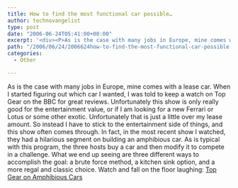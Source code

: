```yaml
---
title: How to find the most functional car possible…
author: technovangelist
type: post
date: "2006-06-24T05:41:00+00:00" 
excerpt: '<div><P>As is the case with many jobs in Europe, mine comes with a lease car. When I started figuring out which car I wanted, I was told to keep a watch on Top Gear on the BBC for great reviews. Unfortunately this show is only really good for the entertainment value, or if I am looking for a new Ferrari or Lotus or some other exotic. Unfortunately that is just a little over my lease amount. So instead I have to stick to the entertainment side of things, and this show often comes through. In fact, in the most recent show I watched, they had a hilarious segment on building an amphibious car. As is typical with this program, the three hosts buy a car and then modify it to compete in a challenge. What we end up seeing are three different ways to accomplish the goal: a brute force method, a kitchen sink option, and a more regal and classic choice. Watch and fall on the floor laughing: <A href="http://www.youtube.com/watch?v=MTeBuwVipfo&amp;eurl=">Top Gear on Amphibious Cars</A></P></div>'
path: "/2006/06/24/2006624how-to-find-the-most-functional-car-possible-html/" 
categories:
  - Other

---
```

<div>
  <p>
    As is the case with many jobs in Europe, mine comes with a lease car. When I started figuring out which car I wanted, I was told to keep a watch on Top Gear on the BBC for great reviews. Unfortunately this show is only really good for the entertainment value, or if I am looking for a new Ferrari or Lotus or some other exotic. Unfortunately that is just a little over my lease amount. So instead I have to stick to the entertainment side of things, and this show often comes through. In fact, in the most recent show I watched, they had a hilarious segment on building an amphibious car. As is typical with this program, the three hosts buy a car and then modify it to compete in a challenge. What we end up seeing are three different ways to accomplish the goal: a brute force method, a kitchen sink option, and a more regal and classic choice. Watch and fall on the floor laughing: <a href="http://www.youtube.com/watch?v=MTeBuwVipfo&eurl=" class="broken_link">Top Gear on Amphibious Cars</a>
  </p>
</div>